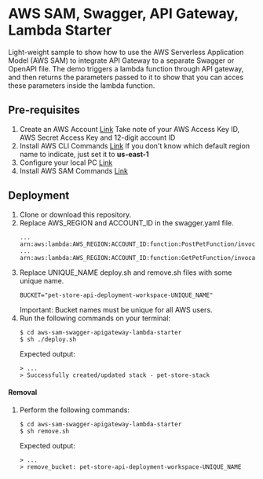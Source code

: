 # AWS SAM, Swagger, API Gateway, Lambda Starter
Light-weight sample to show how to use the AWS Serverless Application Model (AWS SAM) to integrate API Gateway to a separate Swagger or OpenAPI file. The demo triggers a lambda function through API gateway, and then returns the parameters passed to it to show that you can acces these parameters inside the lambda function.

## Pre-requisites
1. Create an AWS Account [Link](https://aws.amazon.com/premiumsupport/knowledge-center/create-and-activate-aws-account/)
    Take note of your AWS Access Key ID, AWS Secret Access Key and 12-digit account ID
2. Install AWS CLI Commands [Link](https://docs.aws.amazon.com/cli/latest/userguide/installing.html)
    If you don't know which default region name to indicate, just set it to **us-east-1**
3. Configure your local PC [Link](https://docs.aws.amazon.com/cli/latest/userguide/cli-chap-getting-started.html)
4. Install AWS SAM Commands [Link](https://docs.aws.amazon.com/lambda/latest/dg/sam-cli-requirements.html)

## Deployment
1. Clone or download this repository.
2. Replace AWS_REGION and ACCOUNT_ID in the swagger.yaml file.
    ```
    ... arn:aws:lambda:AWS_REGION:ACCOUNT_ID:function:PostPetFunction/invocations
    ... arn:aws:lambda:AWS_REGION:ACCOUNT_ID:function:GetPetFunction/invocations
    ```
3. Replace UNIQUE_NAME deploy.sh and remove.sh files with some unique name.
    ```
    BUCKET="pet-store-api-deployment-workspace-UNIQUE_NAME"
    ```
    Important: Bucket names must be unique for all AWS users.
4. Run the following commands on your terminal:
    ```
    $ cd aws-sam-swagger-apigateway-lambda-starter
    $ sh ./deploy.sh
    ```
    Expected output:
    ```
    > ...
    > Successfully created/updated stack - pet-store-stack
    ```

#### Removal
1. Perform the following commands:
    ```
    $ cd aws-sam-swagger-apigateway-lambda-starter
    $ sh remove.sh
    ```
    Expected output:
    ```
    > ...
    > remove_bucket: pet-store-api-deployment-workspace-UNIQUE_NAME
    ```
